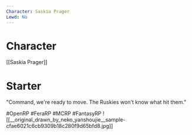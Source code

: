 ```yaml
---
Character: Saskia Prager
Lewd: No
---
```

# Character
[[Saskia Prager]]

# Starter
"Command, we're ready to move. The Ruskies won't know what hit them."  

#OpenRP #FeraRP #MCRP #FantasyRP 
![[__original_drawn_by_neko_yanshoujie__sample-cfae6021c6cb9309b18c280f9d65bfd8.jpg]]